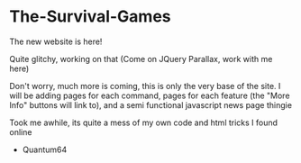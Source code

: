 The-Survival-Games
==================

The new website is here!

Quite glitchy, working on that (Come on JQuery Parallax, work with me here)

Don't worry, much more is coming, this is only the very base of the site.  I will be adding pages for each command, pages for each feature (the "More Info" buttons will link to), and a semi functional javascript news page thingie

Took me awhile, its quite a mess of my own code and html tricks I found online
 - Quantum64
